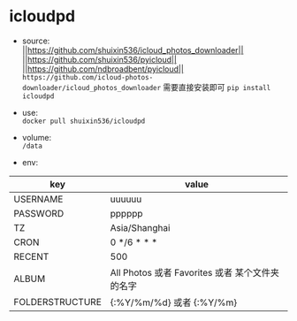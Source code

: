# icloudpd
- source:  
||https://github.com/shuixin536/icloud_photos_downloader||
||https://github.com/shuixin536/pyicloud||
||https://github.com/ndbroadbent/pyicloud||
`https://github.com/icloud-photos-downloader/icloud_photos_downloader`
需要直接安装即可
`pip install icloudpd`

- use:  
`docker pull shuixin536/icloudpd`

- volume:  
`/data`

- env:  

| key | value |
| ------ | ------ |
| USERNAME | uuuuuu |
| PASSWORD | pppppp | 
| TZ | Asia/Shanghai | 
| CRON | 0 */6 * * * | 
| RECENT | 500 | 
| ALBUM | All Photos 或者 Favorites 或者 某个文件夹的名字 | 
| FOLDERSTRUCTURE | {:%Y/%m/%d} 或者 {:%Y/%m} | 
